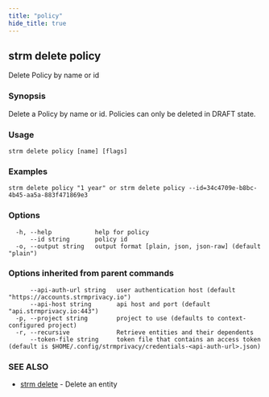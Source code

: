 ```yaml
---
title: "policy"
hide_title: true
---
```

## strm delete policy

Delete Policy by name or id

### Synopsis

Delete a Policy by name or id.
Policies can only be deleted in DRAFT state.

### Usage

```
strm delete policy [name] [flags]
```

### Examples

```
strm delete policy "1 year" or strm delete policy --id=34c4709e-b8bc-4b45-aa5a-883f471869e3
```

### Options

```
  -h, --help            help for policy
      --id string       policy id
  -o, --output string   output format [plain, json, json-raw] (default "plain")
```

### Options inherited from parent commands

```
      --api-auth-url string   user authentication host (default "https://accounts.strmprivacy.io")
      --api-host string       api host and port (default "api.strmprivacy.io:443")
  -p, --project string        project to use (defaults to context-configured project)
  -r, --recursive             Retrieve entities and their dependents
      --token-file string     token file that contains an access token (default is $HOME/.config/strmprivacy/credentials-<api-auth-url>.json)
```

### SEE ALSO

* [strm delete](docs/04-reference/01-cli-reference/strm/delete/index.md)	 - Delete an entity

